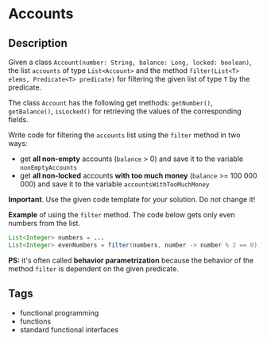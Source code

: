 # Accounts

## Description
Given a class `Account(number: String, balance: Long, locked: boolean)`, the list `accounts` of type `List<Account>` and the method `filter(List<T> elems, Predicate<T> predicate)` for filtering the given list of type `T` by the predicate.

The class `Account` has the following get methods: `getNumber()`, `getBalance()`, `isLocked()` for retrieving the values of the corresponding fields.

Write code for filtering the `accounts` list using the `filter` method in two ways:

- get **all non-empty** accounts (`balance` > 0) and save it to the variable `nonEmptyAccounts`
- get **all non-locked** accounts **with too much money** (`balance` >= 100 000 000) and save it to the variable `accountsWithTooMuchMoney`

**Important**. Use the given code template for your solution. Do not change it!

**Example** of using the `filter` method. The code below gets only even numbers from the list.

```java
List<Integer> numbers = ...
List<Integer> evenNumbers = filter(numbers, number -> number % 2 == 0);
```

**PS:** it's often called **behavior parametrization** because the behavior of the method `filter` is dependent on the given predicate.

## Tags
- functional programming
- functions
- standard functional interfaces